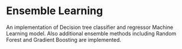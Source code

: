 # Ensemble Learning
An implementation of Decision tree classifier and regressor Machine Learning model. Also additional ensemble methods including Random Forest and Gradient Boosting are implemented.
